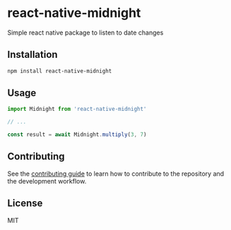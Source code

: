 # react-native-midnight

Simple react native package to listen to date changes

## Installation

```sh
npm install react-native-midnight
```

## Usage

```js
import Midnight from 'react-native-midnight'

// ...

const result = await Midnight.multiply(3, 7)
```

## Contributing

See the [contributing guide](CONTRIBUTING.md) to learn how to contribute to the repository and the development workflow.

## License

MIT
